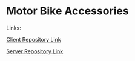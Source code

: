 # Motor Bike Accessories

Links:

[Client Repository Link](https://github.com/nazmul536/motor-bike-accessories-client)

[Server Repository Link](https://github.com/nazmul536/motor-bike-accessories-server)


